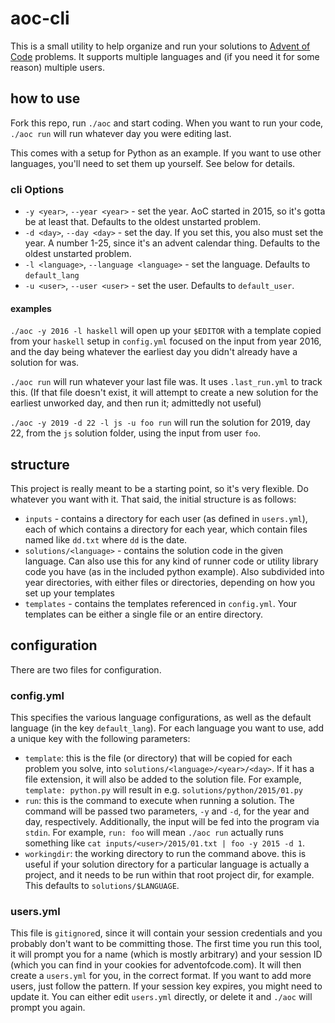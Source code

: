 # aoc-cli

This is a small utility to help organize and run your solutions to [Advent of
Code](http://adventofcode.com/) problems. It supports multiple languages and (if
you need it for some reason) multiple users.

## how to use

Fork this repo, run `./aoc` and start coding. When you want to run your code,
`./aoc run` will run whatever day you were editing last.

This comes with a setup for Python as an example. If you want to use other
languages, you'll need to set them up yourself. See below for details.

### cli Options

* `-y <year>`, `--year <year>` - set the year. AoC started in 2015, so it's
    gotta be at least that. Defaults to the oldest unstarted problem.
* `-d <day>`, `--day <day>` - set the day. If you set this, you also must set
    the year. A number 1-25, since it's an advent calendar thing. Defaults to
    the oldest unstarted problem.
* `-l <language>`, `--language <language>` - set the language. Defaults to
    `default_lang`
* `-u <user>`, `--user <user>` - set the user. Defaults to `default_user`.

#### examples

`./aoc -y 2016 -l haskell` will open up your `$EDITOR` with a template copied
from your `haskell` setup in `config.yml` focused on the input from year 2016,
and the day being whatever the earliest day you didn't already have a solution
for was.

`./aoc run` will run whatever your last file was. It uses `.last_run.yml` to
track this. (If that file doesn't exist, it will attempt to create a new
solution for the earliest unworked day, and then run it; admittedly not useful)

`./aoc -y 2019 -d 22 -l js -u foo run` will run the solution for 2019, day 22,
from the `js` solution folder, using the input from user `foo`.

## structure

This project is really meant to be a starting point, so it's very flexible. Do
whatever you want with it. That said, the initial structure is as follows:

* `inputs` - contains a directory for each user (as defined in `users.yml`),
    each of which contains a directory for each year, which contain files named
    like `dd.txt` where `dd` is the date.
* `solutions/<language>` - contains the solution code in the given language. Can
    also use this for any kind of runner code or utility library code you have
    (as in the included python example). Also subdivided into year directories,
    with either files or directories, depending on how you set up your templates
* `templates` - contains the templates referenced in `config.yml`. Your
    templates can be either a single file or an entire directory.

## configuration

There are two files for configuration.

### config.yml

This specifies the various language configurations, as well as the default
language (in the key `default_lang`). For each language you want to use, add
a unique key with the following parameters:

* `template`: this is the file (or directory) that will be copied for each
    problem you solve, into `solutions/<language>/<year>/<day>`. If it has
    a file extension, it will also be added to the solution file. For example,
    `template: python.py` will result in e.g. `solutions/python/2015/01.py`
* `run`: this is the command to execute when running a solution. The command
    will be passed two parameters, `-y` and `-d`, for the year and day,
    respectively. Additionally, the input will be fed into the program via
    `stdin`. For example, `run: foo` will mean `./aoc run` actually runs
    something like `cat inputs/<user>/2015/01.txt | foo -y 2015 -d 1`.
* `workingdir`: the working directory to run the command above. this is useful
    if your solution directory for a particular language is actually a project,
    and it needs to be run within that root project dir, for example. This
    defaults to `solutions/$LANGUAGE`.

### users.yml

This file is `gitignore`d, since it will contain your session credentials and
you probably don't want to be committing those. The first time you run this
tool, it will prompt you for a name (which is mostly arbitrary) and your session
ID (which you can find in your cookies for adventofcode.com). It will then
create a `users.yml` for you, in the correct format. If you want to add more
users, just follow the pattern. If your session key expires, you might need to
update it. You can either edit `users.yml` directly, or delete it and `./aoc`
will prompt you again.
